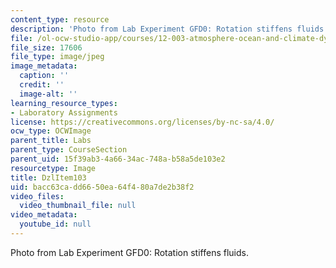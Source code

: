 ```yaml
---
content_type: resource
description: 'Photo from Lab Experiment GFD0: Rotation stiffens fluids.'
file: /ol-ocw-studio-app/courses/12-003-atmosphere-ocean-and-climate-dynamics-fall-2008/bacc63cadd6650ea64f480a7de2b38f2_DzlItem103.jpg
file_size: 17606
file_type: image/jpeg
image_metadata:
  caption: ''
  credit: ''
  image-alt: ''
learning_resource_types:
- Laboratory Assignments
license: https://creativecommons.org/licenses/by-nc-sa/4.0/
ocw_type: OCWImage
parent_title: Labs
parent_type: CourseSection
parent_uid: 15f39ab3-4a66-34ac-748a-b58a5de103e2
resourcetype: Image
title: DzlItem103
uid: bacc63ca-dd66-50ea-64f4-80a7de2b38f2
video_files:
  video_thumbnail_file: null
video_metadata:
  youtube_id: null
---
```

Photo from Lab Experiment GFD0: Rotation stiffens fluids.